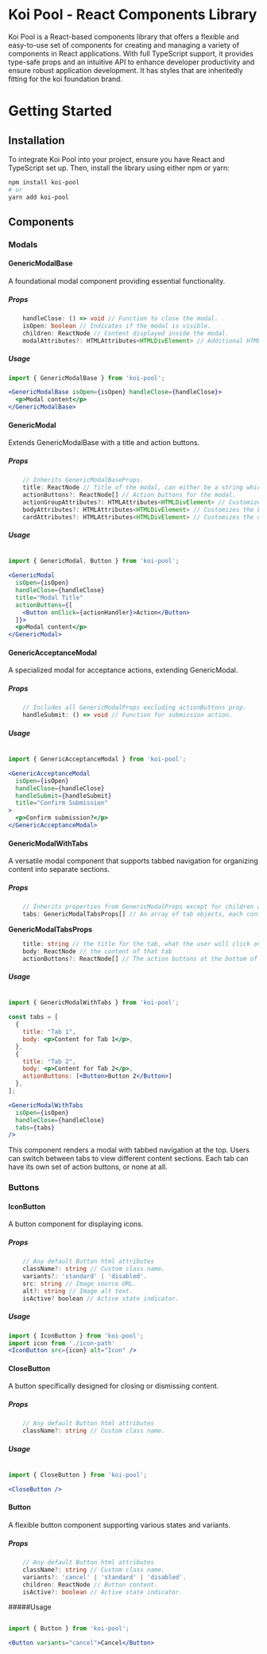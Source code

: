 # Koi Pool - React Components Library
Koi Pool is a React-based components library that offers a flexible and easy-to-use set of components for creating and managing a variety of components in React applications. With full TypeScript support, it provides type-safe props and an intuitive API to enhance developer productivity and ensure robust application development. It has styles that are inheritedly fitting for the koi foundation brand. 

# Getting Started
## Installation

To integrate Koi Pool into your project, ensure you have React and TypeScript set up. Then, install the library using either npm or yarn:
```bash 
npm install koi-pool
# or
yarn add koi-pool
```
## Components
### Modals
#### GenericModalBase
A foundational modal component providing essential functionality.

##### Props
```typescript
    handleClose: () => void // Function to close the modal.
    isOpen: boolean // Indicates if the modal is visible.
    children: ReactNode // Content displayed inside the modal.
    modalAttributes?: HTMLAttributes<HTMLDivElement> // Additional HTML attributes for the modal.
```

##### Usage

```jsx
import { GenericModalBase } from 'koi-pool';

<GenericModalBase isOpen={isOpen} handleClose={handleClose}>
  <p>Modal content</p>
</GenericModalBase>
```

#### GenericModal
Extends GenericModalBase with a title and action buttons.

##### Props
```typescript
    // Inherits GenericModalBaseProps.
    title: ReactNode // Title of the modal, can either be a string which will become a h1, or any other React Node
    actionButtons?: ReactNode[] // Action buttons for the modal.
    actionGroupAttributes?: HTMLAttributes<HTMLDivElement> // Customizes the button groups div attributes
    bodyAttributes?: HTMLAttributes<HTMLDivElement> // Customizes the body wrapping the children's div attributes
    cardAttributes?: HTMLAttributes<HTMLDivElement> // Customizes the card of the modal div attributes
```
##### Usage

```jsx

import { GenericModal, Button } from 'koi-pool';

<GenericModal
  isOpen={isOpen}
  handleClose={handleClose}
  title="Modal Title"
  actionButtons={[
    <Button onClick={actionHandler}>Action</Button>
  ]}>
  <p>Modal content</p>
</GenericModal>
```

#### GenericAcceptanceModal

A specialized modal for acceptance actions, extending GenericModal.
##### Props
```typescript
    // Includes all GenericModalProps excluding actionButtons prop.
    handleSubmit: () => void // Function for submission action.
```
##### Usage

```jsx

import { GenericAcceptanceModal } from 'koi-pool';

<GenericAcceptanceModal
  isOpen={isOpen}
  handleClose={handleClose}
  handleSubmit={handleSubmit}
  title="Confirm Submission"
>
  <p>Confirm submission?</p>
</GenericAcceptanceModal>
```
#### GenericModalWithTabs

A versatile modal component that supports tabbed navigation for organizing content into separate sections.
##### Props
```typescript
    // Inherits properties from GenericModalProps except for children and title.
    tabs: GenericModalTabsProps[] // An array of tab objects, each containing title, body, and optional actionButtons.
```
**GenericModalTabsProps**
```typescript
    title: string // the title for the tab, what the user will click on
    body: ReactNode // the content of that tab
    actionButtons?: ReactNode[] // The action buttons at the bottom of the modal, optional
```
##### Usage

```jsx

import { GenericModalWithTabs } from 'koi-pool';

const tabs = [
  {
    title: "Tab 1",
    body: <p>Content for Tab 1</p>,
  },
  {
    title: "Tab 2",
    body: <p>Content for Tab 2</p>,
    actionButtons: [<Button>Button 2</Button>]
  },
];

<GenericModalWithTabs
  isOpen={isOpen}
  handleClose={handleClose}
  tabs={tabs}
/>
```
This component renders a modal with tabbed navigation at the top. Users can switch between tabs to view different content sections. Each tab can have its own set of action buttons, or none at all.

### Buttons
#### IconButton
A button component for displaying icons.

##### Props
```typescript
    // Any default Button html attributes
    className?: string // Custom class name.
    variants?: 'standard' | 'disabled'.
    src: string // Image source URL.
    alt?: string // Image alt text.
    isActive? boolean // Active state indicator.
```

##### Usage
```jsx
import { IconButton } from 'koi-pool';
import icon from './icon-path'
<IconButton src={icon} alt="Icon" />
```
#### CloseButton

A button specifically designed for closing or dismissing content.
##### Props
```typescript
    // Any default Button html attributes
    className?: string // Custom class name.
```
##### Usage

```jsx

import { CloseButton } from 'koi-pool';

<CloseButton />
```
#### Button

A flexible button component supporting various states and variants.
##### Props
```typescript
    // Any default Button html attributes
    className?: string // Custom class name.
    variants?: 'cancel' | 'standard' | 'disabled'.
    children: ReactNode // Button content.
    isActive?: boolean // Active state indicator.
```
#####Usage

```jsx

import { Button } from 'koi-pool';

<Button variants="cancel">Cancel</Button>
```